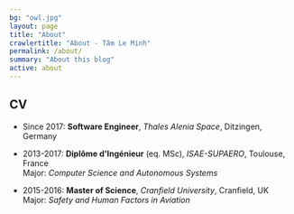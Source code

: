 ```yaml
---
bg: "owl.jpg"
layout: page
title: "About"
crawlertitle: "About - Tâm Le Minh"
permalink: /about/
summary: "About this blog"
active: about
---
```


## CV

- Since 2017: **Software Engineer**, *Thales Alenia Space*, Ditzingen, Germany

- 2013-2017: **Diplôme d'Ingénieur** (eq. MSc), *ISAE-SUPAERO*, Toulouse, France  
Major: *Computer Science and Autonomous Systems*  

- 2015-2016: **Master of Science**, *Cranfield University*, Cranfield, UK  
Major: *Safety and Human Factors in Aviation*  